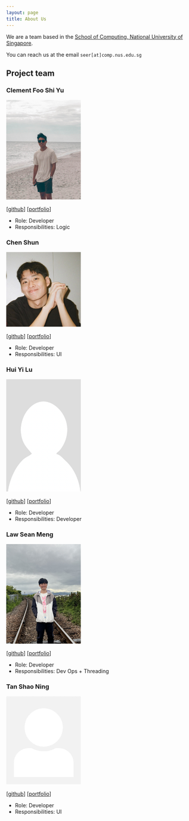 ```yaml
---
layout: page
title: About Us
---
```


We are a team based in the [School of Computing, National University of Singapore](http://www.comp.nus.edu.sg).

You can reach us at the email `seer[at]comp.nus.edu.sg`

## Project team

### Clement Foo Shi Yu

<img src="images/cfsy.png" width="200px">

[[github](https://github.com/CFSY)]
[[portfolio](team/cfsy.md)]

* Role: Developer
* Responsibilities: Logic

### Chen Shun

<img src="images/chenshun.png" width="200px">

[[github](http://github.com/ciaoosuuu)]
[[portfolio](team/ciaoosuuu.md)]

* Role: Developer
* Responsibilities: UI

### Hui Yi Lu

<img src="images/pewggls.png" width="200px">

[[github](http://github.com/pewggls)] [[portfolio](team/pewggls.md)]

* Role: Developer
* Responsibilities: Developer

### Law Sean Meng

<img src="images/seox123.png" width="200px">

[[github](http://github.com/seox123)]
[[portfolio](team/seox123.md)]

* Role: Developer
* Responsibilities: Dev Ops + Threading

### Tan Shao Ning

<img src="images/ningtan11.png" width="200px">

[[github](http://github.com/ningtan11)]
[[portfolio](team/ningtan11.md)]

* Role: Developer
* Responsibilities: UI
